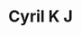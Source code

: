 ---
title: Cyril K J
template: faculty
hod: false
teaching: false
qualification: ITI
department: cse
departmentFullName: Computer Science and Engineering
image: ./cyril.jpg
designation: Apprentice 
dateOfJoining: 22/01/2019
mobileNumber: 7510829054
mailid: cyril4112@gmail.com
---